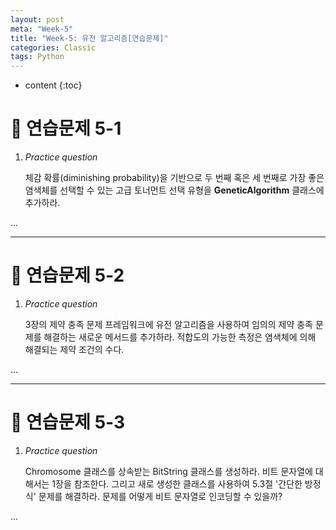 ```yaml
---
layout: post
meta: "Week-5"
title: "Week-5: 유전 알고리즘[연습문제]"
categories: Classic
tags: Python
---
```


* content
{:toc}
# 📝 연습문제 5-1

1. *Practice question*

   체감 확률(diminishing probability)을 기반으로 두 번째 혹은 세 번째로 가장 좋은 염색체를 선택할 수 있는 고급 토너먼트 선택 유형을 **GeneticAlgorithm** 클래스에 추가하라.

...

---

# 📝 연습문제 5-2

1. *Practice question*

   3장의 제약 충족 문제 프레임워크에 유전 알고리즘을 사용하여 임의의 제약 충족 문제를 해결하는 새로운 메서드를 추가하라. 적합도의 가능한 측정은 염색체에 의해 해결되는 제약 조건의 수다.

...

---

# 📝 연습문제 5-3

1. *Practice question*

   Chromosome 클래스를 상속받는 BitString 클래스를 생성하라. 비트 문자열에 대해서는 1장을 참조한다. 그리고 새로 생성한 클래스를 사용하여 5.3절 '간단한 방정식' 문제를 해결하라. 문제를 어떻게 비트 문자열로 인코딩할 수 있을까?

...

